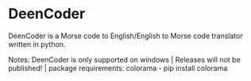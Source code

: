 # DeenCoder
DeenCoder is a Morse code to English/English to Morse code translator written in python.

Notes: 
DeenCoder is only supported on windows
|
Releases will not be published!
|
package requirements: colorama - pip install colorama
